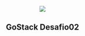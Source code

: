 <p align="center">
<img align="center" src="https://github.com/Rocketseat/bootcamp-gostack-desafio-02/blob/master/.github/logo.png">
</p>
<h2 align="center">GoStack Desafio02<h2>
